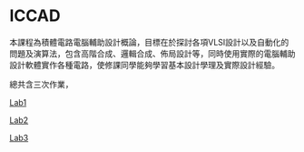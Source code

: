 # ICCAD
本課程為積體電路電腦輔助設計概論，目標在於探討各項VLSI設計以及自動化的問題及演算法，包含高階合成、邏輯合成、佈局設計等，同時使用實際的電腦輔助設計軟體實作各種電路，使修課同學能夠學習基本設計學理及實際設計經驗。

總共含三次作業， 

[Lab1](https://github.com/ChingJuYeh/ICCAD/blob/main/Lab1/README.md)

[Lab2](https://github.com/ChingJuYeh/ICCAD/blob/main/Lab1/README.md)

[Lab3](https://github.com/ChingJuYeh/ICCAD/blob/main/Lab1/README.md)
